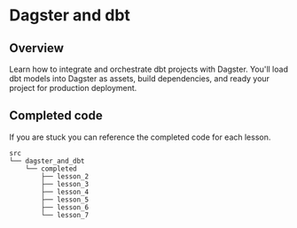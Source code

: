 # Dagster and dbt

## Overview

Learn how to integrate and orchestrate dbt projects with Dagster. You'll load dbt models into Dagster as assets, build dependencies, and ready your project for production deployment.

## Completed code

If you are stuck you can reference the completed code for each lesson.

```
src
└── dagster_and_dbt
    └── completed
        ├── lesson_2
        ├── lesson_3
        ├── lesson_4
        ├── lesson_5
        ├── lesson_6
        └── lesson_7
```
